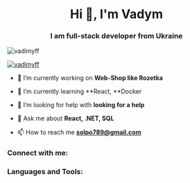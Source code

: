 <h1 align="center">Hi 👋, I'm Vadym</h1>
<h3 align="center">I am full-stack developer from Ukraine</h3>

<p align="left"> <img src="https://komarev.com/ghpvc/?username=vadimyff&label=Profile%20views&color=0e75b6&style=flat" alt="vadimyff" /> </p>

<p align="left"> <a href="https://github.com/ryo-ma/github-profile-trophy"><img src="https://github-profile-trophy.vercel.app/?username=vadimyff" alt="vadimyff" /></a> </p>

- 🔭 I’m currently working on **Web-Shop like Rozetka**

- 🌱 I’m currently learning **React, **Docker
- 🤝 I’m looking for help with **looking for a help**

- 💬 Ask me about **React, .NET, SQL**

- 📫 How to reach me **solpo789@gmail.com**


<h3 align="left">Connect with me:</h3>
<p align="left">
</p>

<h3 align="left">Languages and Tools:</h3>